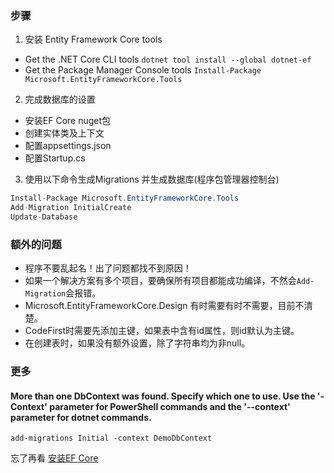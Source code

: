 ### 步骤

1. 安装 Entity Framework Core tools
- Get the .NET Core CLI tools
`dotnet tool install --global dotnet-ef`
- Get the Package Manager Console tools
`Install-Package Microsoft.EntityFrameworkCore.Tools`

2. 完成数据库的设置
- 安装EF Core nuget包
- 创建实体类及上下文
- 配置appsettings.json
- 配置Startup.cs

3. 使用以下命令生成Migrations 并生成数据库(程序包管理器控制台)
```c#
Install-Package Microsoft.EntityFrameworkCore.Tools
Add-Migration InitialCreate
Update-Database
```

### 额外的问题

- 程序不要乱起名！出了问题都找不到原因！
- 如果一个解决方案有多个项目，要确保所有项目都能成功编译，不然会`Add-Migration`会报错。
- Microsoft.EntityFrameworkCore.Design 有时需要有时不需要，目前不清楚。
- CodeFirst时需要先添加主键，如果表中含有id属性，则id默认为主键。
- 在创建表时，如果没有额外设置，除了字符串均为非null。

### 更多

#### More than one DbContext was found. Specify which one to use. Use the '-Context' parameter for PowerShell commands and the '--context' parameter for dotnet commands.

```
add-migrations Initial -context DemoDbContext
```

忘了再看 [安装EF Core](https://docs.microsoft.com/zh-cn/ef/core/get-started/overview/install)